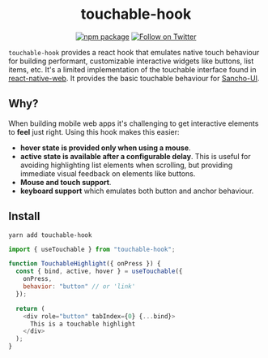 <div align="center">
    
# touchable-hook
  
[![npm package](https://img.shields.io/npm/v/pan-responder-hook/latest.svg)](https://www.npmjs.com/package/pan-responder-hook)
[![Follow on Twitter](https://img.shields.io/twitter/follow/benmcmahen.svg?style=social&logo=twitter)](
https://twitter.com/intent/follow?screen_name=benmcmahen
)

</div>

`touchable-hook` provides a react hook that emulates native touch behaviour for building performant, customizable interactive widgets like buttons, list items, etc. It's a limited implementation of the touchable interface found in [react-native-web](https://github.com/necolas/react-native-web/). It provides the basic touchable behaviour for [Sancho-UI](https://github.com/bmcmahen/sancho).

## Why?

When building mobile web apps it's challenging to get interactive elements to **feel** just right. Using this hook makes this easier:

- **hover state is provided only when using a mouse**.
- **active state is available after a configurable delay**. This is useful for avoiding highlighting list elements when scrolling, but providing immediate visual feedback on elements like buttons.
- **Mouse and touch support**.
- **keyboard support** which emulates both button and anchor behaviour.

## Install

```
yarn add touchable-hook
```

```js
import { useTouchable } from "touchable-hook";

function TouchableHighlight({ onPress }) {
  const { bind, active, hover } = useTouchable({
    onPress,
    behavior: "button" // or 'link'
  });

  return (
    <div role="button" tabIndex={0} {...bind}>
      This is a touchable highlight
    </div>
  );
}
```
